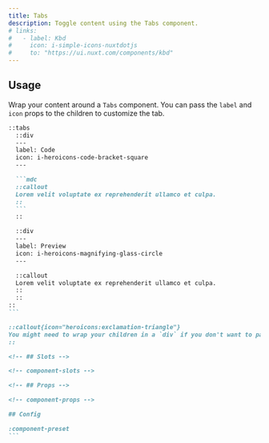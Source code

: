 ```yaml
---
title: Tabs
description: Toggle content using the Tabs component.
# links:
#   - label: Kbd
#     icon: i-simple-icons-nuxtdotjs
#     to: "https://ui.nuxt.com/components/kbd"
---
```


## Usage

Wrap your content around a `Tabs` component. You can pass the `label` and `icon` props to the children to customize the tab.

````md
::tabs
  ::div
  ---
  label: Code
  icon: i-heroicons-code-bracket-square
  ---

  ```mdc
  ::callout
  Lorem velit voluptate ex reprehenderit ullamco et culpa.
  ::
  ```
  ::

  ::div
  ---
  label: Preview
  icon: i-heroicons-magnifying-glass-circle
  ---

  ::callout
  Lorem velit voluptate ex reprehenderit ullamco et culpa.
  ::
  ::
::
```

::callout{icon="heroicons:exclamation-triangle"}
You might need to wrap your children in a `div` if you don't want to pass-through props or when using code-blocks.
::

<!-- ## Slots -->

<!-- component-slots -->

<!-- ## Props -->

<!-- component-props -->

## Config

:component-preset
```
